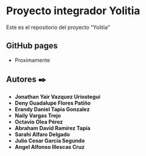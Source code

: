 # Proyecto integrador Yolitia

Este es el repositorio del proyecto "Yolitia"

## GitHub pages

- Proximamente

## Autores ✒️

- **Jonathan Yair Vazquez Uriostegui**
- **Deny Guadalupe Flores Patiño**
- **Erandy Daniel Tapia Gonzalez**
- **Naily Vargas Trejo**
- **Octavio Olea Pérez**
- **Abraham David Ramírez Tapia**
- **Sarahi Alfaro Delgado**
- **Julio Cesar Garcia Segundo**
- **Angel Alfonso Illescas Cruz**
